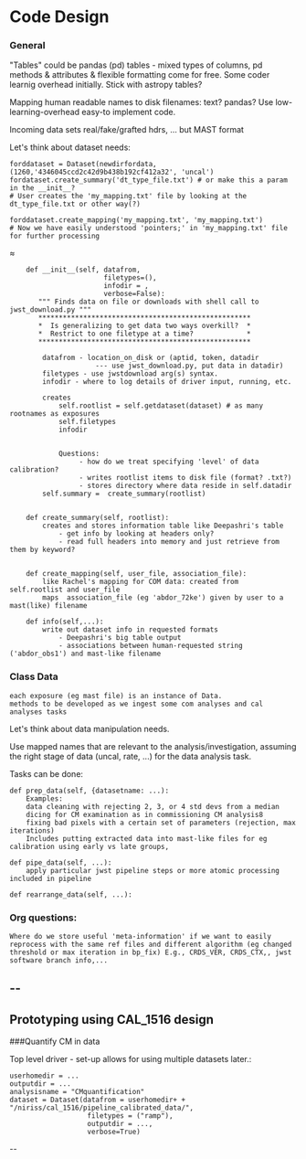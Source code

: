 # Code Design

### General

"Tables" could be pandas (pd) tables - mixed types of columns, pd methods & attributes & flexible formatting come for free.  Some coder learnig overhead initially.  Stick with astropy tables?

Mapping human readable names to disk filenames: text? pandas? Use low-learning-overhead easy-to implement code.

Incoming data sets real/fake/grafted hdrs, ... but MAST format

Let's think about dataset needs:

	forddataset = Dataset(newdirfordata, (1260,'4346045ccd2c42d9b438b192cf412a32', 'uncal')
	fordataset.create_summary('dt_type_file.txt') # or make this a param in the __init__?
	# User creates the 'my_mapping.txt' file by looking at the dt_type_file.txt or other way(?)
	
	forddataset.create_mapping('my_mapping.txt', 'my_mapping.txt')
	# Now we have easily understood 'pointers;' in 'my_mapping.txt' file for further processing
	

≈        

		def __init__(self, datafrom, 
		                   filetypes=(),
		                   infodir = ,
		                   verbose=False):
		   """ Finds data on file or downloads with shell call to jwst_download.py """ 
		   ****************************************************
		   *  Is generalizing to get data two ways overkill?  *
		   *  Restrict to one filetype at a time?             *
		   ****************************************************
		   
			datafrom - location_on_disk or (aptid, token, datadir 
			             --- use jwst_download.py, put data in datadir)
			filetypes - use jwstdownload arg(s) syntax.
			infodir - where to log details of driver input, running, etc.
			
			creates
				self.rootlist = self.getdataset(dataset) # as many rootnames as exposures
				self.filetypes
				infodir
				
				
				Questions:
			         - how do we treat specifying 'level' of data calibration?
			         - writes rootlist items to disk file (format? .txt?) 
			         - stores directory where data reside in self.datadir
			self.summary =  create_summary(rootlist) 
			
			
		def create_summary(self, rootlist):
			creates and stores information table like Deepashri's table 
			    - get info by looking at headers only?
			    - read full headers into memory and just retrieve from them by keyword?

			
		def create_mapping(self, user_file, association_file):
			like Rachel's mapping for COM data: created from  self.rootlist and user_file
			maps  association_file (eg 'abdor_72ke') given by user to a mast(like) filename
			
		def info(self,...):
			write out dataset info in requested formats
				- Deepashri's big table output
				- associations between human-requested string ('abdor_obs1') and mast-like filename
			
### Class Data

	each exposure (eg mast file) is an instance of Data.
	methods to be developed as we ingest some com analyses and cal analyses tasks  


Let's think about data manipulation needs.  

Use mapped names that are relevant to the analysis/investigation, assuming the right stage of data (uncal, rate, ...) for the data analysis task. 

Tasks can be done: 

	def prep_data(self, {datasetname: ...):
		Examples: 
		data cleaning with rejecting 2, 3, or 4 std devs from a median   
		dicing for CM examination as in commissioning CM analysis8  
		fixing bad pixels with a certain set of parameters (rejection, max iterations)
		Includes putting extracted data into mast-like files for eg calibration using early vs late groups, 

	def pipe_data(self, ...):
		apply particular jwst pipeline steps or more atomic processing included in pipeline  
		
	def rearrange_data(self, ...):
	
### Org questions:

	Where do we store useful 'meta-information' if we want to easily reprocess with the same ref files and different algorithm (eg changed threshold or max iteration in bp_fix) E.g., CRDS_VER, CRDS_CTX,, jwst software branch info,... 
	
--
--

## Prototyping using CAL_1516 design

###Quantify CM in data

Top level driver - set-up allows for using multiple datasets later.:

	userhomedir = ...
	outputdir = ...
	analysisname = "CMquantification"
	dataset = Dataset(datafrom = userhomedir+ + "/niriss/cal_1516/pipeline_calibrated_data/",
                       filetypes = ("ramp"),
                       outputdir = ...,
                       verbose=True)
--


